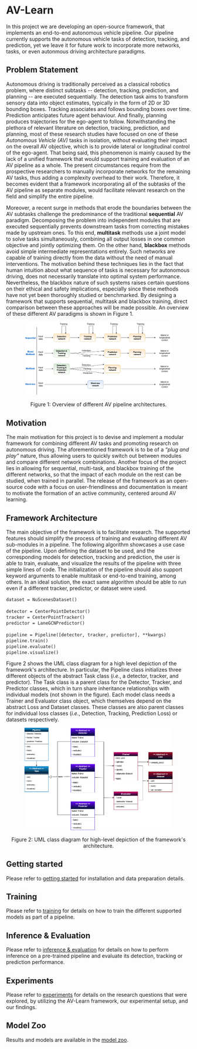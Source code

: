 # AV-Learn
In this project we are developing an open-source framework, that implements an end-to-end autonomous vehicle pipeline. Our pipeline currently supports the autonomous vehicle tasks of detection, tracking, and prediction, yet we leave it for future work to incorporate more networks, tasks, or even autonmous driving architecture paradigms.

## Problem Statement
Autonomous driving is traditionally perceived as a classical robotics problem, where distinct subtasks -- detection, tracking, prediction, and planning -- are executed sequentially. The detection task aims to transform sensory data into object estimates, typically in the form of 2D or 3D bounding boxes. Tracking associates and follows bounding boxes over time. Prediction anticipates future agent behaviour. And finally, planning produces trajectories for the ego-agent to follow. Notwithstanding the plethora of relevant literature on detection, tracking, prediction, and planning, most of these research studies have focused on one of these *Autonomous Vehicle (AV)* tasks in isolation, without evaluating their impact on the overall AV objective, which is to provide lateral or longitudinal control of the ego-agent. That being said, this phenomenon is mainly caused by the lack of a unified framework that would support training and evaluation of an AV pipeline as a whole. The present circumstances require from the prospective researchers to manually incorporate networks for the remaining AV tasks, thus adding a complexity overhead to their work. Therefore, it becomes evident that a framework incorporating all of the subtasks of the AV pipeline as separate modules, would facilitate relevant research on the field and simplify the entire pipeline.

Moreover, a recent surge in methods that erode the boundaries between the AV subtasks challenge the predominance of the traditional **sequential** AV paradigm. Decomposing the problem into independent modules that are executed sequentially prevents downstream tasks from correcting mistakes made by upstream ones. To this end, **multitask** methods use a joint model to solve tasks simultaneously, combining all output losses in one common objective and jointly optimizing them. On the other hand, **blackbox** methods avoid simple intermediate representations entirely. Such networks are capable of training directly from the data without the need of manual interventions. The motivation behind these techniques lies in the fact that human intuition about what sequence of tasks is necessary for autonomous driving, does not necessarily translate into optimal system performance. Nevertheless, the blackbox nature of such systems raises certain questions on their ethical and safety implications, especially since these methods have not yet been thoroughly studied or benchmarked. By designing a framework that supports sequential, multitask and blackbox training, direct comparison between these approaches will be made possible. An overview of these different AV paradigms is shown in Figure 1.


<p align="center">
<img src="resources\pipeline_architectures.jpg" width="80%" alt="pipeline architectures overview">
</p>
<p align="center">Figure 1: Overview of different AV pipeline architectures.</p>


## Motivation
The main motivation for this project is to devise and implement a modular framework for combining different AV tasks and promoting research on autonomous driving. The aforementioned framework is to be of a *“plug and play”* nature, thus allowing users to quickly switch out between modules and compare different network combinations. Another focus of the project lies in allowing for sequential, multi-task, and blackbox training of the different networks, so that the impact of each module on the rest can be studied, when trained in parallel. The release of the framework as an open-source code with a focus on user-friendliness and documentation is meant to motivate the formation of an active community, centered around AV learning.

## Framework Architecture
<Replace with actual code instead of pseudocode>
The main objective of the framework is to facilitate research. The supported features should simplify the process of training and evaluating different AV sub-modules in a pipeline. The following algorithm showcases a use case of the pipeline. Upon defining the dataset to be used, and the corresponding models for detection, tracking and prediction, the user is able to train, evaluate, and visualize the results of the pipeline with three simple lines of code.  The initialization of the pipeline should also support keyword arguments to enable multitask or end-to-end training, among others. In an ideal solution, the exact same algorithm should be able to run even if a different tracker, predictor, or dataset were used. 

```
dataset = NuScenesDataset()

detector = CenterPointDetector()
tracker = CenterPointTracker()
predictor = LaneGCNPredictor()

pipeline = Pipeline([detector, tracker, predictor], **kwargs)
pipeline.train()
pipeline.evaluate()
pipeline.visualize()
```

Figure 2 shows the UML class diagram for a high level depiction of the framework's architecture. In particular, the Pipeline class initializes three different objects of the abstract Task class (*i.e.*, a detector, tracker, and predictor). The Task class is a parent class for the Detector, Tracker, and Predictor classes, which in turn share inheritance relationships with individual models (not shown in the figure). Each model class needs a Trainer and Evaluator class object, which themselves depend on the abstract Loss and Dataset classes. These classes are also parent classes for individual loss classes (*i.e*., Detection, Tracking, Prediction Loss) or datasets respectively.

<p align="center">
    <img src="resources\Class_Diagram.jpg" width="80%" alt="UML class diagram">
</p>
<p align="center">Figure 2: UML class diagram for high-level depiction of the framework's architecture.</p>


## Getting started
Please refer to [getting started](docs/getting_started.md) for installation and data preparation details.

## Training
Please refer to [training](docs/training.md) for details on how to train the different supported models as part of a pipeline.

## Inference & Evaluation
Please refer to [inference & evaluation](docs/inference.md) for details on how to perform inference on a pre-trained pipeline and evaluate its detection, tracking or prediction performance.

## Experiments
Please refer to [experiments](docs/experiments.md) for details on the research questions that were explored, by utilizing the AV-Learn framework, our experimental setup, and our findings.

## Model Zoo
Results and models are available in the [model zoo](docs/model_zoo.md).
